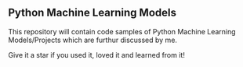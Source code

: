 ## Python Machine Learning Models
This repository will contain code samples of Python Machine Learning Models/Projects which are furthur discussed by me. 

Give it a star if you used it, loved it and learned from it!
